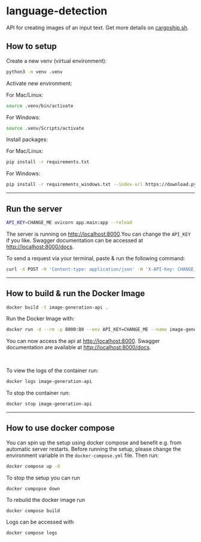 # language-detection

API for creating images  of an input text. Get more details on [cargoship.sh](https://cargoship.sh).

## How to setup

Create a new venv (virtual environment):

```bash
python3 -m venv .venv
```

Activate new environment:

For Mac/Linux:

```bash
source .venv/bin/activate
```

For Windows:

```bash
source .venv/Scripts/activate
```

Install packages:

For Mac/Linux:

```bash
pip install -r requirements.txt
```

For Windows:

```bash
pip install -r requirements_windows.txt --index-url https://download.pytorch.org/whl/cu117
```

---

## Run the server

```bash
API_KEY=CHANGE_ME uvicorn app.main:app --reload
```

The server is running on [http://localhost:8000](http://127.0.0.1:8000/).You can change the `API_KEY` if you like. Swagger documentation can be accessed at [http://localhost:8000/docs](http://127.0.0.1:8000/docs).

To send a request via your terminal, paste & run the following command:

```bash
curl -X POST -H 'Content-type: application/json' -H 'X-API-Key: CHANGE_ME' --data '{"prompt":"A cat playing with yarn"}' http://localhost:8000
```

---

## How to build & run the Docker Image

```bash
docker build -t image-generation-api .
```

Run the Docker Image with:

```bash
docker run -d --rm -p 8000:80 --env API_KEY=CHANGE_ME --name image-generation-api image-generation-api
```

You can now access the api at [http://localhost:8000](http://127.0.0.1:8000/). Swagger documentation are available at [http://localhost:8000/docs](http://127.0.0.1:8000/docs).

<br/>

To view the logs of the container run:

```bash
docker logs image-generation-api
```

To stop the container run:

```bash
docker stop image-generation-api
```

---

## How to use docker compose

You can spin up the setup using docker compose and benefit e.g. from automatic server restarts. Before running the setup, please change the environment variable in the `docker-compose.yml` file. Then run:

```bash
docker compose up -d
```

To stop the setup you can run

```
docker compopse down
```

To rebuild the docker image run

```
docker compose build
```

Logs can be accessed with

```
docker compose logs
```
